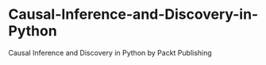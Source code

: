 # Causal-Inference-and-Discovery-in-Python
Causal Inference and Discovery in Python by Packt Publishing

